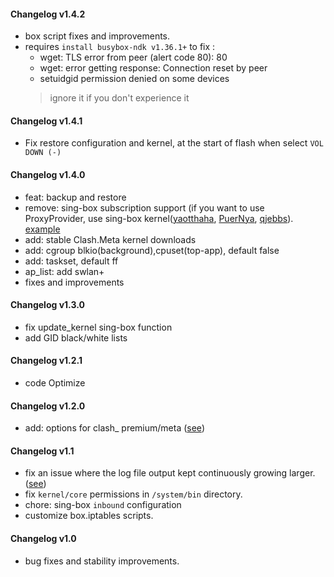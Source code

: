 #### Changelog v1.4.2
+ box script fixes and improvements.
+ requires `install busybox-ndk v1.36.1+` to fix :
   + wget: TLS error from peer (alert code 80): 80
   + wget: error getting response: Connection reset by peer
   + setuidgid permission denied on some devices
   > ignore it if you don't experience it
   
#### Changelog v1.4.1
+ Fix restore configuration and kernel, at the start of flash when select `VOL DOWN (-)`

#### Changelog v1.4.0
+ feat: backup and restore
+ remove: sing-box subscription support (if you want to use ProxyProvider, use sing-box kernel([yaotthaha](https://github.com/yaotthaha/sing-box-pub), [PuerNya](https://github.com/PuerNya/sing-box/tree/building), [qjebbs](https://github.com/qjebbs/sing-box)). [example](https://gist.github.com/CHIZI-0618/fc3495cd15b3ab3d53c77872ebece8ae)
+ add: stable Clash.Meta kernel downloads
+ add: cgroup blkio(background),cpuset(top-app), default false
+ add: taskset, default ff
+ ap_list: add swlan+
+ fixes and improvements
#### Changelog v1.3.0
+ fix update_kernel sing-box function
+ add GID black/white lists
#### Changelog v1.2.1
+ code Optimize 
#### Changelog v1.2.0
+ add: options for clash_ premium/meta ([see](https://github.com/taamarin/box_for_magisk/blob/24cee5837965e73eee0b945292d9557180c627d3/box/settings.ini#L24-L26))
#### Changelog v1.1
+ fix an issue where the log file output kept continuously growing larger. ([see](https://github.com/taamarin/box_for_magisk/blob/0a3e9bb6b4260ce065bd3aaaded835cb3f7c0dc7/box/settings.ini#L61-L63))
+ fix `kernel/core` permissions in `/system/bin` directory.
+ chore: sing-box `inbound` configuration
+ customize box.iptables scripts.
#### Changelog v1.0
+ bug fixes and stability improvements.
